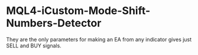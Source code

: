 # MQL4-iCustom-Mode-Shift-Numbers-Detector
They are the only parameters for making an EA from any indicator gives just SELL and BUY signals.
